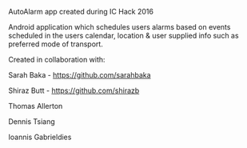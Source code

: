 AutoAlarm app created during IC Hack 2016

Android application which schedules users alarms based on events scheduled in the users calendar, location & user supplied info such as preferred mode of transport.

Created in collaboration with:

Sarah Baka - https://github.com/sarahbaka

Shiraz Butt - https://github.com/shirazb

Thomas Allerton

Dennis Tsiang

Ioannis Gabrieldies

